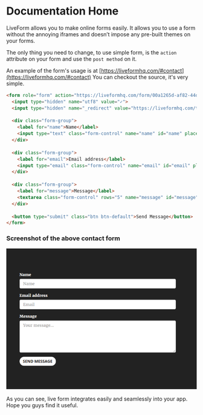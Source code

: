 # Documentation Home

LiveForm allows you to make online forms easily. It allows you to use a form without the annoying
iframes and doesn’t impose any pre-built themes on your forms.

The only thing you need to change, to use simple form, is the `action` attribute on your form and use the `post method` on it.

An example of the form's usage is at [https://liveformhq.com/#contact](https://liveformhq.com/#contact) You can checkout the source, it's very simple.

~~~html
<form role="form" action="https://liveformhq.com/form/00a1265d-af82-44dc-aba7-8ef01018c6c3" method="POST" accept-charset="utf-8">
  <input type="hidden" name="utf8" value="✓">
  <input type="hidden" name="_redirect" value="https://liveformhq.com/thank_you">

  <div class="form-group">
    <label for="name">Name</label>
    <input type="text" class="form-control" name="name" id="name" placeholder="Name">
  </div>

  <div class="form-group">
    <label for="email">Email address</label>
    <input type="email" class="form-control" name="email" id="email" placeholder="Email">
  </div>

  <div class="form-group">
    <label for="message">Message</label>
    <textarea class="form-control" rows="5" name="message" id="message" placeholder="Your message..."></textarea>
  </div>

  <button type="submit" class="btn btn-default">Send Message</button>
</form>
~~~

### Screenshot of the above contact form
![Contact Form](/images/liveform-contact.png)

As you can see, live form integrates easily and seamlessly into your app. Hope you guys find it useful.
